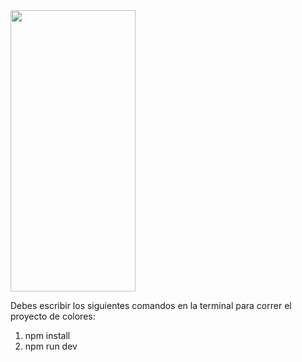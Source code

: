 <img src="https://github.com/btomasmaiochi/Parcial-FrontendIII-DH/assets/86260963/0f971623-e579-4915-a9d0-0cbb3acd0f8d" width="200" height="450">

Debes escribir los siguientes comandos en la terminal para correr el proyecto de colores:
1) npm install
2) npm run dev
